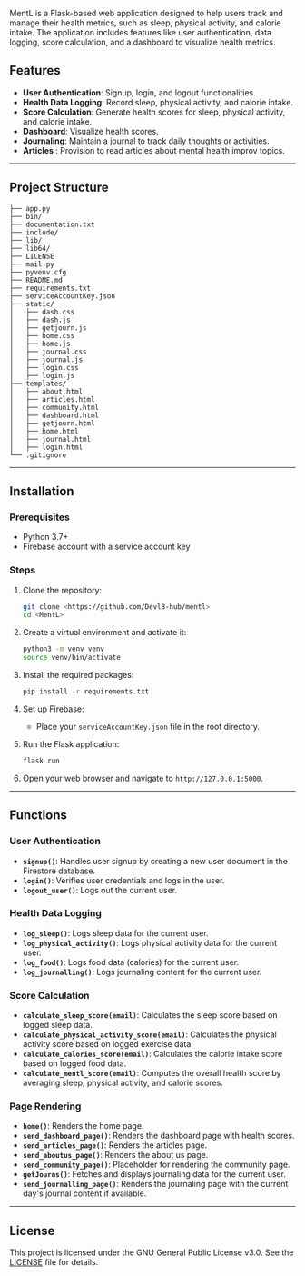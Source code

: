 

MentL is a Flask-based web application designed to help users track and manage their health metrics, such as sleep, physical activity, and calorie intake. The application includes features like user authentication, data logging, score calculation, and a dashboard to visualize health metrics.



## Features

- **User Authentication**: Signup, login, and logout functionalities.
- **Health Data Logging**: Record sleep, physical activity, and calorie intake.
- **Score Calculation**: Generate health scores for sleep, physical activity, and calorie intake.
- **Dashboard**: Visualize health scores.
- **Journaling**: Maintain a journal to track daily thoughts or activities.
- **Articles** : Provision to read articles about mental health improv topics.
---

## Project Structure

```
├── app.py
├── bin/
├── documentation.txt
├── include/
├── lib/
├── lib64/
├── LICENSE
├── mail.py
├── pyvenv.cfg
├── README.md
├── requirements.txt
├── serviceAccountKey.json
├── static/
│   ├── dash.css
│   ├── dash.js
│   ├── getjourn.js
│   ├── home.css
│   ├── home.js
│   ├── journal.css
│   ├── journal.js
│   ├── login.css
│   ├── login.js
├── templates/
│   ├── about.html
│   ├── articles.html
│   ├── community.html
│   ├── dashboard.html
│   ├── getjourn.html
│   ├── home.html
│   ├── journal.html
│   ├── login.html
└── .gitignore
```

---

## Installation

### Prerequisites

- Python 3.7+
- Firebase account with a service account key

### Steps

1. Clone the repository:
    ```bash
    git clone <https://github.com/Devl8-hub/mentl>
    cd <MentL>
    ```

2. Create a virtual environment and activate it:
    ```bash
    python3 -m venv venv
    source venv/bin/activate
    ```

3. Install the required packages:
    ```bash
    pip install -r requirements.txt
    ```

4. Set up Firebase:
    - Place your `serviceAccountKey.json` file in the root directory.

5. Run the Flask application:
    ```bash
    flask run
    ```

6. Open your web browser and navigate to `http://127.0.0.1:5000`.

---

## Functions

### User Authentication

- **`signup()`**: Handles user signup by creating a new user document in the Firestore database.
- **`login()`**: Verifies user credentials and logs in the user.
- **`logout_user()`**: Logs out the current user.

### Health Data Logging

- **`log_sleep()`**: Logs sleep data for the current user.
- **`log_physical_activity()`**: Logs physical activity data for the current user.
- **`log_food()`**: Logs food data (calories) for the current user.
- **`log_journalling()`**: Logs journaling content for the current user.

### Score Calculation

- **`calculate_sleep_score(email)`**: Calculates the sleep score based on logged sleep data.
- **`calculate_physical_activity_score(email)`**: Calculates the physical activity score based on logged exercise data.
- **`calculate_calories_score(email)`**: Calculates the calorie intake score based on logged food data.
- **`calculate_mentl_score(email)`**: Computes the overall health score by averaging sleep, physical activity, and calorie scores.

### Page Rendering

- **`home()`**: Renders the home page.
- **`send_dashboard_page()`**: Renders the dashboard page with health scores.
- **`send_articles_page()`**: Renders the articles page.
- **`send_aboutus_page()`**: Renders the about us page.
- **`send_community_page()`**: Placeholder for rendering the community page.
- **`getJourns()`**: Fetches and displays journaling data for the current user.
- **`send_journalling_page()`**: Renders the journaling page with the current day's journal content if available.

---

## License

This project is licensed under the GNU General Public License v3.0. See the [LICENSE](LICENSE) file for details.

